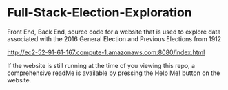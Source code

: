 # Full-Stack-Election-Exploration
Front End, Back End, source code for a website that is used to explore data associated with the 2016 General Election and Previous Elections from 1912

http://ec2-52-91-61-167.compute-1.amazonaws.com:8080/index.html

If the website is still running at the time of you viewing this repo, a comprehensive readMe is available by pressing the Help Me! button on the website.
